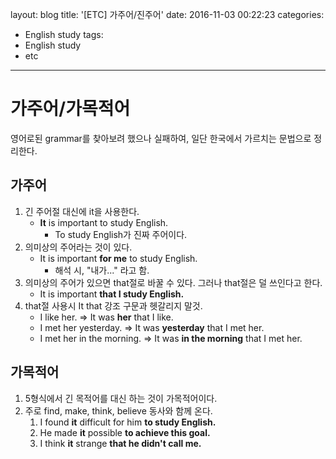 layout: blog
title: '[ETC] 가주어/진주어'
date: 2016-11-03 00:22:23
categories: 
- English study
tags:
- English study
- etc
---

# 가주어/가목적어
영어로된 grammar를 찾아보려 했으나 실패하여, 일단 한국에서 가르치는 문법으로 정리한다.

## 가주어

1. 긴 주어절 대신에 it을 사용한다. 
    * **It** is important to study English.
        * To study English가 진짜 주어이다.
2. 의미상의 주어라는 것이 있다.
    * It is important **for me** to study English.
        * 해석 시, "내가..." 라고 함. 
3. 의미상의 주어가 있으면 that절로 바꿀 수 있다. 그러나 that절은 덜 쓰인다고 한다.
    * It is important **that I study English.**
4. that절 사용시 It that 강조 구문과 헷갈리지 말것.
    * I like her. => It was **her** that I like.
    * I met her yesterday. => It was **yesterday** that I met her.
    * I met her in the morning. => It was **in the morning** that I met her.
        
## 가목적어
1. 5형식에서 긴 목적어를 대신 하는 것이 가목적어이다.
2. 주로 find, make, think, believe 동사와 함께 온다.
    1. I found **it** difficult for him **to study English.**
    2. He made **it** possible **to achieve this goal.**
    3. I think **it** strange **that he didn't call me.**